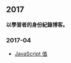 ## 2017
**以學習者的身份紀錄博客。** 

### 2017-04
* [JavaScript 值](https://github.com/chingfanglin/blog/issues/1)
